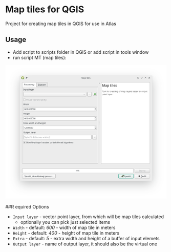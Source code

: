 # Map tiles for QGIS
Project for creating map tiles in QGIS for use in Atlas

## Usage
- Add script to scripts folder in QGIS or add script in tools window
- run script MT (map tiles):

![Script settings](https://github.com/stumpam/map_tiles/blob/master/screenshot.png)

##R equired Options
-  `Input layer` - vector point layer, from which will be map tiles calculated
   - optionally you can pick just selected items
- `Width` - default: *600* - width of map tile in meters
- `Height` - default: *400* - height of map tile in meters
- `Extra` - default: *5* - extra width and height of a buffer of input elemets
- `Output layer` - name of output layer, it should also be the virtual one
